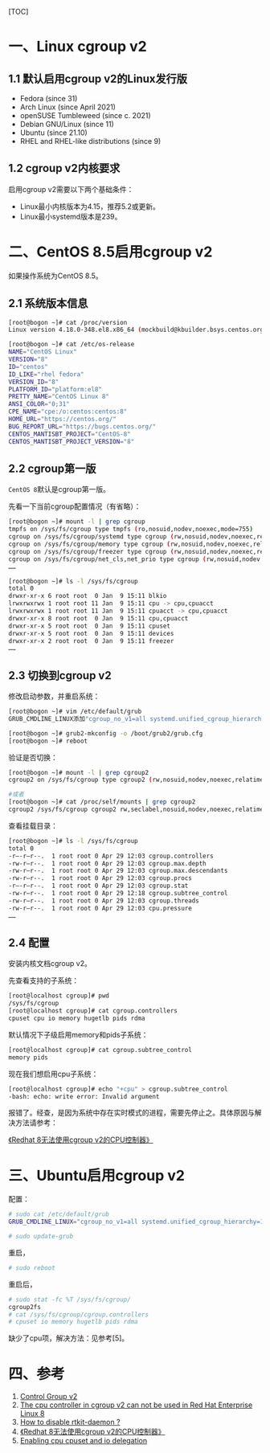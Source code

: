 [TOC]

# 一、Linux cgroup v2

## 1.1 默认启用cgroup v2的Linux发行版

* Fedora (since 31)
* Arch Linux (since April 2021)
* openSUSE Tumbleweed (since c. 2021)
* Debian GNU/Linux (since 11)
* Ubuntu (since 21.10)
* RHEL and RHEL-like distributions (since 9)

## 1.2 cgroup v2内核要求

启用cgroup v2需要以下两个基础条件：

* Linux最小内核版本为4.15，推荐5.2或更新。
* Linux最小systemd版本是239。

# 二、CentOS 8.5启用cgroup v2

如果操作系统为CentOS 8.5。

## 2.1 系统版本信息

```bash
[root@bogon ~]# cat /proc/version
Linux version 4.18.0-348.el8.x86_64 (mockbuild@kbuilder.bsys.centos.org) (gcc version 8.5.0 20210514 (Red Hat 8.5.0-3) (GCC)) #1 SMP Tue Oct 19 15:14:17 UTC 2021

[root@bogon ~]# cat /etc/os-release
NAME="CentOS Linux"
VERSION="8"
ID="centos"
ID_LIKE="rhel fedora"
VERSION_ID="8"
PLATFORM_ID="platform:el8"
PRETTY_NAME="CentOS Linux 8"
ANSI_COLOR="0;31"
CPE_NAME="cpe:/o:centos:centos:8"
HOME_URL="https://centos.org/"
BUG_REPORT_URL="https://bugs.centos.org/"
CENTOS_MANTISBT_PROJECT="CentOS-8"
CENTOS_MANTISBT_PROJECT_VERSION="8"
```

## 2.2 cgroup第一版

`CentOS 8`默认是cgroup第一版。

先看一下当前cgroup配置情况（有省略）：

```bash
[root@bogon ~]# mount -l | grep cgroup
tmpfs on /sys/fs/cgroup type tmpfs (ro,nosuid,nodev,noexec,mode=755)
cgroup on /sys/fs/cgroup/systemd type cgroup (rw,nosuid,nodev,noexec,relatime,xattr,release_agent=/usr/lib/systemd/systemd-cgroups-agent,name=systemd)
cgroup on /sys/fs/cgroup/memory type cgroup (rw,nosuid,nodev,noexec,relatime,memory)
cgroup on /sys/fs/cgroup/freezer type cgroup (rw,nosuid,nodev,noexec,relatime,freezer)
cgroup on /sys/fs/cgroup/net_cls,net_prio type cgroup (rw,nosuid,nodev,noexec,relatime,net_prio,net_cls)
……

[root@bogon ~]# ls -l /sys/fs/cgroup
total 0
drwxr-xr-x 6 root root  0 Jan  9 15:11 blkio
lrwxrwxrwx 1 root root 11 Jan  9 15:11 cpu -> cpu,cpuacct
lrwxrwxrwx 1 root root 11 Jan  9 15:11 cpuacct -> cpu,cpuacct
drwxr-xr-x 8 root root  0 Jan  9 15:11 cpu,cpuacct
drwxr-xr-x 5 root root  0 Jan  9 15:11 cpuset
drwxr-xr-x 5 root root  0 Jan  9 15:11 devices
drwxr-xr-x 2 root root  0 Jan  9 15:11 freezer
……
```

## 2.3 切换到cgroup v2

修改启动参数，并重启系统：

```bash
[root@bogon ~]# vim /etc/default/grub
GRUB_CMDLINE_LINUX添加"cgroup_no_v1=all systemd.unified_cgroup_hierarchy=1"

[root@bogon ~]# grub2-mkconfig -o /boot/grub2/grub.cfg
[root@bogon ~]# reboot
```

验证是否切换：

```bash
[root@bogon ~]# mount -l | grep cgroup2
cgroup2 on /sys/fs/cgroup type cgroup2 (rw,nosuid,nodev,noexec,relatime,seclabel,nsdelegate)

#或者
[root@bogon ~]# cat /proc/self/mounts | grep cgroup2
cgroup2 /sys/fs/cgroup cgroup2 rw,seclabel,nosuid,nodev,noexec,relatime,nsdelegate 0 0
```

查看挂载目录：

```bash
[root@bogon ~]# ls -l /sys/fs/cgroup
total 0
-r—-r—r--.  1 root root 0 Apr 29 12:03 cgroup.controllers
-rw-r—r--.  1 root root 0 Apr 29 12:03 cgroup.max.depth
-rw-r—r--.  1 root root 0 Apr 29 12:03 cgroup.max.descendants
-rw-r—r--.  1 root root 0 Apr 29 12:03 cgroup.procs
-r—-r—r--.  1 root root 0 Apr 29 12:03 cgroup.stat
-rw-r—r--.  1 root root 0 Apr 29 12:18 cgroup.subtree_control
-rw-r—r--.  1 root root 0 Apr 29 12:03 cgroup.threads
-rw-r—r--.  1 root root 0 Apr 29 12:03 cpu.pressure
……
```

## 2.4 配置

安装内核文档cgroup v2。

先查看支持的子系统：

```bash
[root@localhost cgroup]# pwd
/sys/fs/cgroup
[root@localhost cgroup]# cat cgroup.controllers
cpuset cpu io memory hugetlb pids rdma
```

默认情况下子级启用memory和pids子系统：

```bash
[root@localhost cgroup]# cat cgroup.subtree_control
memory pids
```

现在我们想启用cpu子系统：

```bash
[root@localhost cgroup]# echo "+cpu" > cgroup.subtree_control
-bash: echo: write error: Invalid argument
```

报错了。经查，是因为系统中存在实时模式的进程，需要先停止之。具体原因与解决方法请参考：

[《Redhat 8无法使用cgroup v2的CPU控制器》](Redhat%208无法使用cgroup%20v2的CPU控制器.md)

# 三、Ubuntu启用cgroup v2

配置：

```bash
# sudo cat /etc/default/grub
GRUB_CMDLINE_LINUX="cgroup_no_v1=all systemd.unified_cgroup_hierarchy=1 cgroup_cpu=1 cgroup_enable=cpu"

# sudo update-grub
```

重启，

```bash
# sudo reboot
```

重启后，

```bash
# sudo stat -fc %T /sys/fs/cgroup/
cgroup2fs
# cat /sys/fs/cgroup/cgroup.controllers
# cpuset io memory hugetlb pids rdma
```

缺少了cpu项，解决方法：见参考[5]。

# 四、参考

1. [Control Group v2](https://www.kernel.org/doc/html/latest/admin-guide/cgroup-v2.html)
2. [The cpu controller in cgroup v2 can not be used in Red Hat Enterprise Linux 8](https://access.redhat.com/solutions/6582021)
3. [How to disable rtkit-daemon ?](https://access.redhat.com/solutions/737243)
4. [《Redhat 8无法使用cgroup v2的CPU控制器》](Redhat%208无法使用cgroup%20v2的CPU控制器.md)
5. [Enabling cpu cpuset and io delegation](https://rootlesscontaine.rs/getting-started/common/cgroup2/#enabling-cpu-cpuset-and-io-delegation)

